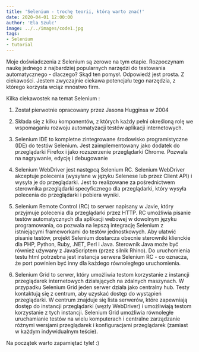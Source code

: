 ```yaml
---
title: 'Selenium - trochę teorii, którą warto znać!'
date: 2020-04-01 12:00:00
author: 'Ela Szulc'
image: ../../images/code1.jpg
tags:
- Selenium
- tutorial
---
```


Moje doświadczenia z Selenium są zerowe na tym etapie. Rozpoczynam naukę jednego z najbardziej popularnych narzędzi do testowania automatycznego - dlaczego? Skąd ten pomysł. Odpowiedź jest prosta. Z ciekawości. Jestem zwyczajnie ciekawa potencjału tego narzędzia, z którego korzysta wciąz mnóstwo firm.

Kilka ciekawostek na temat Selenium :

1. Został pierwotnie opracowany przez Jasona Hugginsa w 2004

2. Składa się z kilku komponentów, z których każdy pełni określoną rolę we wspomaganiu rozwoju automatyzacji testów aplikacji internetowych.

3. Selenium IDE to kompletne zintegrowane środowisko programistyczne (IDE) do testów Selenium. Jest zaimplementowany jako dodatek do przeglądarki Firefox i jako rozszerzenie przeglądarki Chrome. Pozwala na nagrywanie, edycję i debugowanie

4. Selenium WebDriver jest następcą Selenium RC. Selenium WebDriver akceptuje polecenia (wysyłane w języku Selenese lub przez Client API) i wysyła je do przeglądarki. Jest to realizowane za pośrednictwem sterownika przeglądarki specyficznego dla przeglądarki, który wysyła polecenia do przeglądarki i pobiera wyniki.

5. Selenium Remote Control (RC) to serwer napisany w Javie, który przyjmuje polecenia dla przeglądarki przez HTTP. RC umożliwia pisanie testów automatycznych dla aplikacji webowej w dowolnym języku programowania, co pozwala na lepszą integrację Selenium z istniejącymi frameworkami do testów jednostkowych. Aby ułatwić pisanie testów, projekt Selenium dostarcza obecnie sterowniki klienckie dla PHP, Python, Ruby, .NET, Perl i Java. Sterownik Java może być również używany z JavaScriptem (przez silnik Rhino). Do uruchomienia testu html potrzebna jest instancja serwera Selenium RC - co oznacza, że ​​port powinien być inny dla każdego równoległego uruchomienia.

6. Selenium Grid to serwer, który umożliwia testom korzystanie z instancji przeglądarek internetowych działających na zdalnych maszynach. W przypadku Selenium Grid jeden serwer działa jako centralny hub. Testy kontaktują się z centrum, aby uzyskać dostęp do wystąpień przeglądarki. W centrum znajduje się lista serwerów, które zapewniają dostęp do instancji przeglądarki (węzły WebDriver) i umożliwiają testom korzystanie z tych instancji. Selenium Grid umożliwia równoległe uruchamianie testów na wielu komputerach i centralne zarządzanie różnymi wersjami przeglądarek i konfiguracjami przeglądarek (zamiast w każdym indywidualnym teście).


Na początek warto zapamiętać tyle! :)
